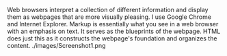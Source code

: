Web browsers interpret a collection of different information and display them as webpages that are more visually pleasing. I use Google Chrome and Internet Explorer.
Markup is essentially what you see in a web browser with an emphasis on text. It serves as the blueprints of the webpage. HTML does just this as it constructs the webpage's foundation and organizes the content.
./images/Screenshot1.png
